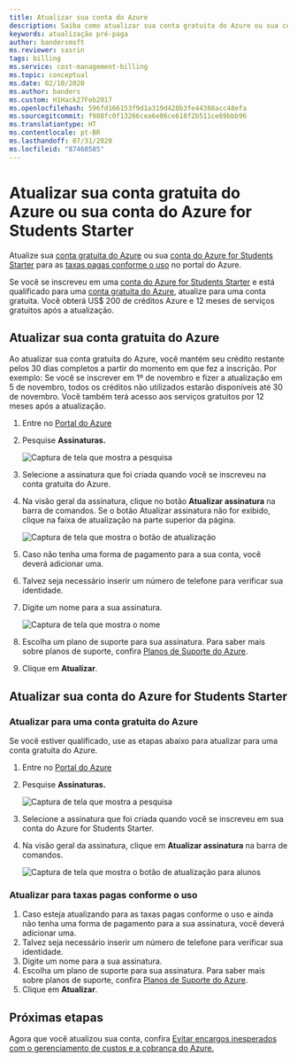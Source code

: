 ```yaml
---
title: Atualizar sua conta do Azure
description: Saiba como atualizar sua conta gratuita do Azure ou sua conta do Azure for Students Starter. Confira informações adicionais sobre os planos de suporte do Azure.
keywords: atualização pré-paga
author: bandersmsft
ms.reviewer: sasrin
tags: billing
ms.service: cost-management-billing
ms.topic: conceptual
ms.date: 02/10/2020
ms.author: banders
ms.custom: H1Hack27Feb2017
ms.openlocfilehash: 596fd166153f9d1a319d428b3fe44388acc48efa
ms.sourcegitcommit: f988fc0f13266cea6e86ce618f2b511ce69bbb96
ms.translationtype: HT
ms.contentlocale: pt-BR
ms.lasthandoff: 07/31/2020
ms.locfileid: "87460585"
---
```

# <a name="upgrade-your-azure-free-account-or-azure-for-students-starter-account"></a>Atualizar sua conta gratuita do Azure ou sua conta do Azure for Students Starter

Atualize sua [conta gratuita do Azure](https://azure.microsoft.com/free/) ou sua [conta do Azure for Students Starter](https://azure.microsoft.com/offers/ms-azr-0144p/) para as [taxas pagas conforme o uso](https://azure.microsoft.com/offers/ms-azr-0003p/) no portal do Azure.

Se você se inscreveu em uma [conta do Azure for Students Starter](https://azure.microsoft.com/offers/ms-azr-0144p/) e está qualificado para uma [conta gratuita do Azure](https://azure.microsoft.com/free/), atualize para uma conta gratuita. Você obterá US$ 200 de créditos Azure e 12 meses de serviços gratuitos após a atualização.

<a id="freetrial"></a>

## <a name="upgrade-your-azure-free-account"></a>Atualizar sua conta gratuita do Azure

Ao atualizar sua conta gratuita do Azure, você mantém seu crédito restante pelos 30 dias completos a partir do momento em que fez a inscrição. Por exemplo:  Se você se inscrever em 1º de novembro e fizer a atualização em 5 de novembro, todos os créditos não utilizados estarão disponíveis até 30 de novembro. Você também terá acesso aos serviços gratuitos por 12 meses após a atualização.

1. Entre no [Portal do Azure](https://portal.azure.com)
1. Pesquise **Assinaturas.**

    ![Captura de tela que mostra a pesquisa](./media/upgrade-azure-subscription/search-subscriptions-ibiza.png)

1. Selecione a assinatura que foi criada quando você se inscreveu na conta gratuita do Azure.
1. Na visão geral da assinatura, clique no botão **Atualizar assinatura** na barra de comandos. Se o botão Atualizar assinatura não for exibido, clique na faixa de atualização na parte superior da página.

    ![Captura de tela que mostra o botão de atualização](./media/upgrade-azure-subscription/free-upgrade-button.png)

1. Caso não tenha uma forma de pagamento para a sua conta, você deverá adicionar uma.

1. Talvez seja necessário inserir um número de telefone para verificar sua identidade.

1. Digite um nome para a sua assinatura.

     ![Captura de tela que mostra o nome](./media/upgrade-azure-subscription/free-upgrade-name.png)

1. Escolha um plano de suporte para sua assinatura. Para saber mais sobre planos de suporte, confira [Planos de Suporte do Azure](https://azure.microsoft.com/us/support/plans/).

1. Clique em **Atualizar**.

<a id="student"></a>

## <a name="upgrade-your-azure-for-students-starter-account"></a>Atualizar sua conta do Azure for Students Starter

### <a name="upgrade-to-an-azure-free-account"></a>Atualizar para uma conta gratuita do Azure

Se você estiver qualificado, use as etapas abaixo para atualizar para uma conta gratuita do Azure.

1. Entre no [Portal do Azure](https://portal.azure.com)
1. Pesquise **Assinaturas.**

    ![Captura de tela que mostra a pesquisa](./media/upgrade-azure-subscription/search-subscriptions-ibiza.png)

1. Selecione a assinatura que foi criada quando você se inscreveu em sua conta do Azure for Students Starter.
1. Na visão geral da assinatura, clique em **Atualizar assinatura** na barra de comandos.

    ![Captura de tela que mostra o botão de atualização para alunos](./media/upgrade-azure-subscription/student-upgrade-ibiza.png)

### <a name="upgrade-to-pay-as-you-go-rates"></a>Atualizar para taxas pagas conforme o uso

1. Caso esteja atualizando para as taxas pagas conforme o uso e ainda não tenha uma forma de pagamento para a sua assinatura, você deverá adicionar uma.
1. Talvez seja necessário inserir um número de telefone para verificar sua identidade.
1. Digite um nome para a sua assinatura.
1. Escolha um plano de suporte para sua assinatura. Para saber mais sobre planos de suporte, confira [Planos de Suporte do Azure](https://azure.microsoft.com/us/support/plans/).
1. Clique em **Atualizar**.

## <a name="next-steps"></a>Próximas etapas

Agora que você atualizou sua conta, confira [Evitar encargos inesperados com o gerenciamento de custos e a cobrança do Azure.](getting-started.md)
